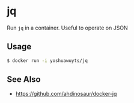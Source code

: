 # jq
Run `jq` in a container. Useful to operate on JSON

## Usage
```sh
$ docker run -i yoshuawuyts/jq
```

## See Also
- https://github.com/ahdinosaur/docker-jq
